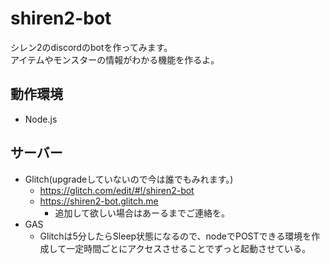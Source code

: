 # shiren2-bot
シレン2のdiscordのbotを作ってみます。  
アイテムやモンスターの情報がわかる機能を作るよ。

## 動作環境
- Node.js

## サーバー
- Glitch(upgradeしていないので今は誰でもみれます。)
  - https://glitch.com/edit/#!/shiren2-bot
  - https://shiren2-bot.glitch.me
    - 追加して欲しい場合はあーるまでご連絡を。
- GAS
  - Glitchは5分したらSleep状態になるので、nodeでPOSTできる環境を作成して一定時間ごとにアクセスさせることでずっと起動させている。
